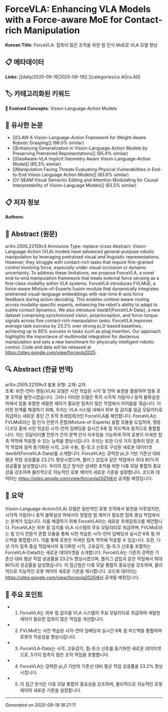 
# ForceVLA: Enhancing VLA Models with a Force-aware MoE for Contact-rich Manipulation

**Korean Title:** ForceVLA: 접촉이 많은 조작을 위한 힘 인식 MoE로 VLA 모델 향상

## 📋 메타데이터

**Links**: [[daily/2025-09-19|2025-09-19]] [[categories/cs.AI|cs.AI]]

## 🏷️ 카테고리화된 키워드
**🚀 Evolved Concepts**: Vision-Language-Action Models

## 🔗 유사한 논문
- [[CLAW A Vision-Language-Action Framework for Weight-Aware Robotic Grasping]] (86.0% similar)
- [[Enhancing Generalization in Vision-Language-Action Models by Preserving Pretrained Representations]] (85.4% similar)
- [[GeoAware-VLA Implicit Geometry Aware Vision-Language-Action Model]] (85.3% similar)
- [[Manipulation Facing Threats Evaluating Physical Vulnerabilities in End-to-End Vision Language Action Models]] (83.6% similar)
- [[V-SEAM Visual Semantic Editing and Attention Modulating for Causal Interpretability of Vision-Language Models]] (83.5% similar)

## 📋 저자 정보

**Authors:** 

## 📄 Abstract (원문)

arXiv:2505.22159v3 Announce Type: replace-cross 
Abstract: Vision-Language-Action (VLA) models have advanced general-purpose robotic manipulation by leveraging pretrained visual and linguistic representations. However, they struggle with contact-rich tasks that require fine-grained control involving force, especially under visual occlusion or dynamic uncertainty. To address these limitations, we propose ForceVLA, a novel end-to-end manipulation framework that treats external force sensing as a first-class modality within VLA systems. ForceVLA introduces FVLMoE, a force-aware Mixture-of-Experts fusion module that dynamically integrates pretrained visual-language embeddings with real-time 6-axis force feedback during action decoding. This enables context-aware routing across modality-specific experts, enhancing the robot's ability to adapt to subtle contact dynamics. We also introduce \textbf{ForceVLA-Data}, a new dataset comprising synchronized vision, proprioception, and force-torque signals across five contact-rich manipulation tasks. ForceVLA improves average task success by 23.2% over strong pi_0-based baselines, achieving up to 80% success in tasks such as plug insertion. Our approach highlights the importance of multimodal integration for dexterous manipulation and sets a new benchmark for physically intelligent robotic control. Code and data will be released at https://sites.google.com/view/forcevla2025.

## 🔍 Abstract (한글 번역)

arXiv:2505.22159v3 발표 유형: 교체-교차  
초록: 비전-언어-행동(VLA) 모델은 사전 학습된 시각 및 언어 표현을 활용하여 범용 로봇 조작을 발전시켰습니다. 그러나 이러한 모델은 특히 시각적 가림이나 동적 불확실성 하에서 힘을 포함한 세밀한 제어가 필요한 접촉이 많은 작업에서 어려움을 겪습니다. 이러한 한계를 해결하기 위해, 우리는 VLA 시스템 내에서 외부 힘 감지를 일급 모달리티로 취급하는 새로운 종단 간 조작 프레임워크인 ForceVLA를 제안합니다. ForceVLA는 FVLMoE라는 힘 인식 전문가 혼합(Mixture-of-Experts) 융합 모듈을 도입하여, 행동 디코딩 중에 사전 학습된 시각-언어 임베딩을 실시간 6축 힘 피드백과 동적으로 통합합니다. 이는 모달리티별 전문가 간의 문맥 인식 라우팅을 가능하게 하여 로봇이 미세한 접촉 역학에 적응할 수 있는 능력을 향상시킵니다. 우리는 또한 다섯 가지 접촉이 많은 조작 작업에 걸쳐 동기화된 시각, 고유 수용, 힘-토크 신호로 구성된 새로운 데이터셋 \textbf{ForceVLA-Data}를 소개합니다. ForceVLA는 강력한 pi_0 기반 기준선 대비 평균 작업 성공률을 23.2% 향상시켰으며, 플러그 삽입과 같은 작업에서 최대 80%의 성공률을 달성했습니다. 우리의 접근 방식은 섬세한 조작을 위한 다중 모달 통합의 중요성을 강조하며 물리적으로 지능적인 로봇 제어의 새로운 기준을 설정합니다. 코드와 데이터는 https://sites.google.com/view/forcevla2025에서 공개될 예정입니다.

## 📝 요약

Vision-Language-Action(VLA) 모델은 일반적인 로봇 조작에서 발전을 이루었지만, 시각적 가림이나 동적 불확실성 하에서의 정밀한 힘 제어가 필요한 접촉 중심 작업에서는 한계가 있습니다. 이를 해결하기 위해 ForceVLA라는 새로운 프레임워크를 제안합니다. ForceVLA는 외부 힘 감지를 VLA 시스템의 주요 모달리티로 취급하며, FVLMoE라는 힘 인식 전문가 혼합 모듈을 통해 사전 학습된 시각-언어 임베딩과 실시간 6축 힘 피드백을 통합합니다. 이를 통해 로봇은 미세한 접촉 역학에 적응할 수 있습니다. 또한, 다섯 가지 접촉 중심 작업에서의 동기화된 시각, 고유감각, 힘-토크 신호를 포함하는 ForceVLA-Data라는 새로운 데이터셋을 소개합니다. ForceVLA는 기존의 강력한 기준선 대비 평균 작업 성공률을 23.2% 향상시켰으며, 플러그 삽입과 같은 작업에서 최대 80%의 성공률을 달성했습니다. 이 접근법은 다중 모달 통합의 중요성을 강조하며, 물리적으로 지능적인 로봇 제어의 새로운 기준을 제시합니다. 코드와 데이터는 https://sites.google.com/view/forcevla2025에서 공개될 예정입니다.

## 🎯 주요 포인트

- 1. ForceVLA는 외부 힘 감지를 VLA 시스템의 주요 모달리티로 취급하여 세밀한 제어가 필요한 접촉이 많은 작업을 개선합니다.

- 2. FVLMoE는 사전 학습된 시각-언어 임베딩과 실시간 6축 힘 피드백을 통합하여 로봇의 적응성을 향상시킵니다.

- 3. ForceVLA-Data는 시각, 고유감각, 힘-토크 신호를 동기화한 새로운 데이터셋으로, 5가지 접촉이 많은 조작 작업을 포함합니다.

- 4. ForceVLA는 강력한 pi_0 기반의 기준선 대비 평균 작업 성공률을 23.2% 향상시킵니다.

- 5. 이 접근 방식은 다중 모달 통합의 중요성을 강조하며, 물리적으로 지능적인 로봇 제어의 새로운 기준을 설정합니다.

---

*Generated on 2025-09-19 16:21:11*